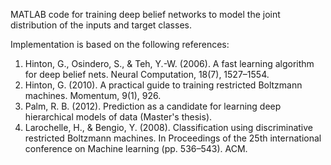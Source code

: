 MATLAB code for training deep belief networks to model the joint distribution of the inputs and target classes.

Implementation is based on the following references: 

1. Hinton, G., Osindero, S., & Teh, Y.-W. (2006). A fast learning algorithm for deep belief nets. Neural Computation, 18(7), 1527–1554.
2. Hinton, G. (2010). A practical guide to training restricted Boltzmann machines. Momentum, 9(1), 926.
3. Palm, R. B. (2012). Prediction as a candidate for learning deep hierarchical models of data (Master's thesis).
4. Larochelle, H., & Bengio, Y. (2008). Classification using discriminative restricted Boltzmann machines. In Proceedings of the 25th international conference on Machine learning (pp. 536–543). ACM.